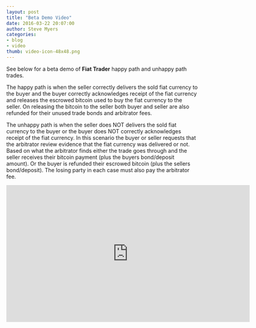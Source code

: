 ```yaml
---
layout: post
title: "Beta Demo Video"
date: 2016-03-22 20:07:00
author: Steve Myers
categories: 
- blog
- video
thumb: video-icon-48x48.png
---
```


See below for a beta demo of **Fiat Trader** happy path and unhappy path trades.
  
The happy path is when the seller correctly delivers the sold fiat currency to the buyer and the buyer correctly acknowledges receipt of the fiat currency and releases the escrowed bitcoin used to buy the fiat currency to the seller. On releasing the bitcoin to the seller both buyer and seller are also refunded for their unused trade bonds and arbitrator fees.

The unhappy path is when the seller does NOT delivers the sold fiat currency to the buyer or the buyer does NOT correctly acknowledges receipt of the fiat currency. In this scenario the buyer or seller requests that the arbitrator review evidence that the fiat currency was delivered or not. Based on what the arbitrator finds either the trade goes through and the seller receives their bitcoin payment (plus the buyers bond/deposit amount).  Or the buyer is refunded their escrowed bitcoin (plus the sellers bond/deposit). The losing party in each case must also pay the arbitrator fee.

<!--more-->
 
<iframe width="640" height="360" src="https://www.youtube.com/embed/TlgB1BJDOk4" frameborder="0" allowfullscreen></iframe>